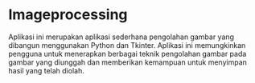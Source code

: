 # Imageprocessing
Aplikasi ini merupakan aplikasi sederhana pengolahan gambar yang dibangun menggunakan Python dan Tkinter. Aplikasi ini memungkinkan pengguna untuk menerapkan berbagai teknik pengolahan gambar pada gambar yang diunggah dan memberikan kemampuan untuk menyimpan hasil yang telah diolah.
